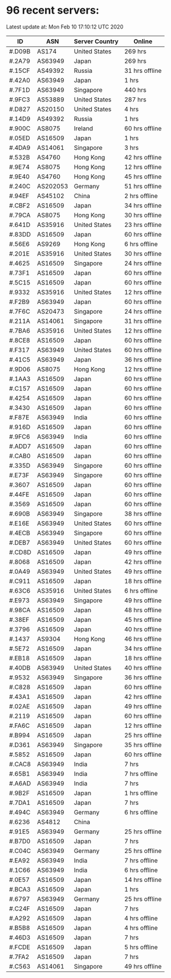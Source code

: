 # 96 recent servers:

Latest update at: Mon Feb 10 17:10:12 UTC 2020

| ID | ASN | Server Country | Online |
| -- | --- | -------------- | ------ |
| #.D09B | AS174 | United States | 269 hrs |
| #.2A79 | AS63949 | Japan | 269 hrs |
| #.15CF | AS49392 | Russia | 31 hrs offline |
| #.42A0 | AS63949 | Japan | 1 hrs |
| #.7F1D | AS63949 | Singapore | 440 hrs |
| #.9FC3 | AS53889 | United States | 287 hrs |
| #.D827 | AS20150 | United States | 4 hrs |
| #.14D9 | AS49392 | Russia | 1 hrs |
| #.900C | AS8075 | Ireland | 60 hrs offline |
| #.05ED | AS16509 | Japan | 1 hrs |
| #.4DA9 | AS14061 | Singapore | 3 hrs |
| #.532B | AS4760 | Hong Kong | 42 hrs offline |
| #.9E74 | AS8075 | Hong Kong | 12 hrs offline |
| #.9E40 | AS4760 | Hong Kong | 45 hrs offline |
| #.240C | AS202053 | Germany | 51 hrs offline |
| #.94EF | AS45102 | China | 2 hrs offline |
| #.CBF2 | AS16509 | Japan | 34 hrs offline |
| #.79CA | AS8075 | Hong Kong | 30 hrs offline |
| #.641D | AS35916 | United States | 23 hrs offline |
| #.83DD | AS16509 | Japan | 60 hrs offline |
| #.56E6 | AS9269 | Hong Kong | 6 hrs offline |
| #.201E | AS35916 | United States | 30 hrs offline |
| #.4625 | AS16509 | Singapore | 24 hrs offline |
| #.73F1 | AS16509 | Japan | 60 hrs offline |
| #.5C15 | AS16509 | Japan | 60 hrs offline |
| #.9332 | AS35916 | United States | 12 hrs offline |
| #.F2B9 | AS63949 | Japan | 60 hrs offline |
| #.7F6C | AS20473 | Singapore | 24 hrs offline |
| #.211A | AS14061 | Singapore | 31 hrs offline |
| #.7BA6 | AS35916 | United States | 12 hrs offline |
| #.8CE8 | AS16509 | Japan | 60 hrs offline |
| #.F317 | AS63949 | United States | 60 hrs offline |
| #.41C5 | AS63949 | Japan | 36 hrs offline |
| #.9D06 | AS8075 | Hong Kong | 12 hrs offline |
| #.1AA3 | AS16509 | Japan | 60 hrs offline |
| #.C157 | AS16509 | Japan | 60 hrs offline |
| #.4254 | AS16509 | Japan | 60 hrs offline |
| #.3430 | AS16509 | Japan | 60 hrs offline |
| #.F87E | AS63949 | India | 60 hrs offline |
| #.916D | AS16509 | Japan | 60 hrs offline |
| #.9FC6 | AS63949 | India | 60 hrs offline |
| #.ADD7 | AS16509 | Japan | 60 hrs offline |
| #.CAB0 | AS16509 | Japan | 60 hrs offline |
| #.335D | AS63949 | Singapore | 60 hrs offline |
| #.E73F | AS63949 | Singapore | 60 hrs offline |
| #.3607 | AS16509 | Japan | 60 hrs offline |
| #.44FE | AS16509 | Japan | 60 hrs offline |
| #.3569 | AS16509 | Japan | 60 hrs offline |
| #.690B | AS63949 | Singapore | 38 hrs offline |
| #.E16E | AS63949 | United States | 60 hrs offline |
| #.4ECB | AS63949 | Singapore | 60 hrs offline |
| #.DEB7 | AS63949 | United States | 60 hrs offline |
| #.CD8D | AS16509 | Japan | 49 hrs offline |
| #.8068 | AS16509 | Japan | 42 hrs offline |
| #.0A49 | AS63949 | United States | 49 hrs offline |
| #.C911 | AS16509 | Japan | 18 hrs offline |
| #.63C6 | AS35916 | United States | 6 hrs offline |
| #.E973 | AS63949 | Singapore | 49 hrs offline |
| #.98CA | AS16509 | Japan | 48 hrs offline |
| #.38EF | AS16509 | Japan | 45 hrs offline |
| #.3796 | AS16509 | Japan | 40 hrs offline |
| #.1437 | AS9304 | Hong Kong | 46 hrs offline |
| #.5E72 | AS16509 | Japan | 34 hrs offline |
| #.EB18 | AS16509 | Japan | 18 hrs offline |
| #.40DB | AS63949 | United States | 40 hrs offline |
| #.9532 | AS63949 | Singapore | 36 hrs offline |
| #.C828 | AS16509 | Japan | 60 hrs offline |
| #.43A1 | AS16509 | Japan | 42 hrs offline |
| #.02AE | AS16509 | Japan | 49 hrs offline |
| #.2119 | AS16509 | Japan | 60 hrs offline |
| #.FA6C | AS16509 | Japan | 12 hrs offline |
| #.B994 | AS16509 | Japan | 25 hrs offline |
| #.D361 | AS63949 | Singapore | 35 hrs offline |
| #.5852 | AS16509 | Japan | 60 hrs offline |
| #.CAC8 | AS63949 | India | 7 hrs |
| #.65B1 | AS63949 | India | 7 hrs offline |
| #.A6AD | AS63949 | India | 7 hrs |
| #.9B2F | AS16509 | Japan | 1 hrs offline |
| #.7DA1 | AS16509 | Japan | 7 hrs |
| #.494C | AS63949 | Germany | 6 hrs offline |
| #.6236 | AS4812 | China | |
| #.91E5 | AS63949 | Germany | 25 hrs offline |
| #.B7D0 | AS16509 | Japan | 7 hrs |
| #.C04C | AS63949 | Germany | 25 hrs offline |
| #.EA92 | AS63949 | India | 7 hrs offline |
| #.1C66 | AS63949 | India | 6 hrs offline |
| #.0E57 | AS16509 | Japan | 14 hrs offline |
| #.BCA3 | AS16509 | Japan | 1 hrs |
| #.6797 | AS63949 | Germany | 25 hrs offline |
| #.C24F | AS16509 | Japan | 7 hrs |
| #.A292 | AS16509 | Japan | 4 hrs offline |
| #.B5B8 | AS16509 | Japan | 4 hrs offline |
| #.46D3 | AS16509 | Japan | 7 hrs |
| #.FCDE | AS16509 | Japan | 5 hrs offline |
| #.7FA2 | AS16509 | Japan | 7 hrs |
| #.C563 | AS14061 | Singapore | 49 hrs offline |

